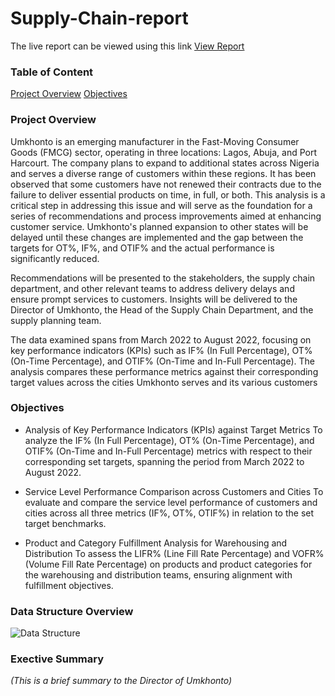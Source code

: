 # Supply-Chain-report

The live report can be viewed using this link [View Report](https://app.powerbi.com/view?r=eyJrIjoiYzEwMzA0ZDUtYzg1MS00MzA2LTlhZDAtZWEyM2E3ZmE5ZDViIiwidCI6ImNlMGY1MjRmLTY3NWMtNDZmMy04NTYyLWQ4N2U1NDk2MWNhZSJ9@blank)

### Table of Content
[Project Overview](#project-Overview)
[Objectives](#Objectives)




### Project Overview
Umkhonto is an emerging manufacturer in the Fast-Moving Consumer Goods (FMCG) sector, operating in three locations: Lagos, Abuja, and Port Harcourt. The company plans to expand to additional states across Nigeria and serves a diverse range of customers within these regions. It has been observed that some customers have not renewed their contracts due to the failure to deliver essential products on time, in full, or both. This analysis is a critical step in addressing this issue and will serve as the foundation for a series of recommendations and process improvements aimed at enhancing customer service. Umkhonto's planned expansion to other states will be delayed until these changes are implemented and the gap between the targets for OT%, IF%, and OTIF% and the actual performance is significantly reduced.

Recommendations will be presented to the stakeholders, the supply chain department, and other relevant teams to address delivery delays and ensure prompt services to customers. Insights will be delivered to the Director of Umkhonto, the Head of the Supply Chain Department, and the supply planning team.

The data examined spans from March 2022 to August 2022, focusing on key performance indicators (KPIs) such as IF% (In Full Percentage), OT% (On-Time Percentage), and OTIF% (On-Time and In-Full Percentage). The analysis compares these performance metrics against their corresponding target values across the cities Umkhonto serves and its various customers


### Objectives
- Analysis of Key Performance Indicators (KPIs) against Target Metrics
To analyze the IF% (In Full Percentage), OT% (On-Time Percentage), and OTIF% (On-Time and In-Full Percentage) metrics with respect to their corresponding set targets, spanning the period from March 2022 to August 2022.

- Service Level Performance Comparison across Customers and Cities
To evaluate and compare the service level performance of customers and cities across all three metrics (IF%, OT%, OTIF%) in relation to the set target benchmarks.

- Product and Category Fulfillment Analysis for Warehousing and Distribution
To assess the LIFR% (Line Fill Rate Percentage) and VOFR% (Volume Fill Rate Percentage) on products and product categories for the warehousing and distribution teams, ensuring alignment with fulfillment objectives.


### Data Structure Overview
![Data Structure](https://github.com/user-attachments/assets/560d4327-a907-49b1-9d85-3ac493a7a6a3)


### Exective Summary 
*(This is a brief summary to the Director of Umkhonto)*







